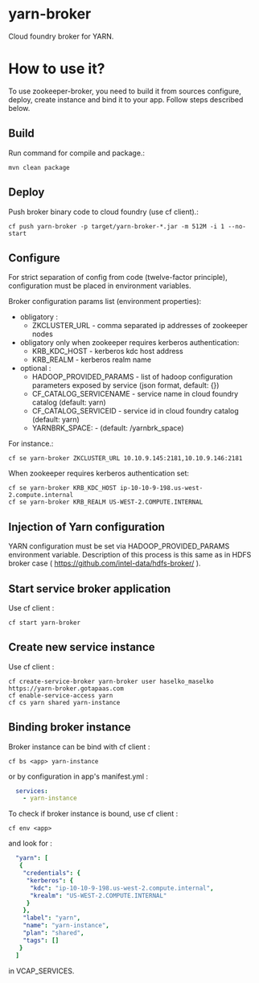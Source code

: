 # yarn-broker

Cloud foundry broker for YARN.

# How to use it?
To use zookeeper-broker, you need to build it from sources configure, deploy, create instance and bind it to your app. Follow steps described below.

## Build
Run command for compile and package.:
```
mvn clean package
```

## Deploy
Push broker binary code to cloud foundry (use cf client).:
```
cf push yarn-broker -p target/yarn-broker-*.jar -m 512M -i 1 --no-start
```

## Configure

For strict separation of config from code (twelve-factor principle), configuration must be placed in environment variables.

Broker configuration params list (environment properties):
* obligatory :
  * ZKCLUSTER_URL - comma separated ip addresses of zookeeper nodes
* obligatory only when zookeeper requires kerberos authentication:
  * KRB_KDC_HOST - kerberos kdc host address
  * KRB_REALM - kerberos realm name
* optional :
  * HADOOP_PROVIDED_PARAMS - list of hadoop configuration parameters exposed by service (json format, default: {})
  * CF_CATALOG_SERVICENAME - service name in cloud foundry catalog (default: yarn)
  * CF_CATALOG_SERVICEID - service id in cloud foundry catalog (default: yarn)
  * YARNBRK_SPACE: - (default: /yarnbrk_space)

For instance.:
```
cf se yarn-broker ZKCLUSTER_URL 10.10.9.145:2181,10.10.9.146:2181
```

When zookeeper requires kerberos authentication set:
```
cf se yarn-broker KRB_KDC_HOST ip-10-10-9-198.us-west-2.compute.internal
cf se yarn-broker KRB_REALM US-WEST-2.COMPUTE.INTERNAL
```

## Injection of Yarn configuration
YARN configuration must be set via HADOOP_PROVIDED_PARAMS environment variable. Description of this process is this same as in HDFS broker case ( https://github.com/intel-data/hdfs-broker/ ).

## Start service broker application

Use cf client :
```
cf start yarn-broker
```
## Create new service instance

Use cf client :
```
cf create-service-broker yarn-broker user haselko_maselko https://yarn-broker.gotapaas.com
cf enable-service-access yarn
cf cs yarn shared yarn-instance
```

## Binding broker instance

Broker instance can be bind with cf client :
```
cf bs <app> yarn-instance
```
or by configuration in app's manifest.yml :
```yaml
  services:
    - yarn-instance
```

To check if broker instance is bound, use cf client :
```
cf env <app>
```
and look for :
```yaml
  "yarn": [
   {
    "credentials": {
     "kerberos": {
      "kdc": "ip-10-10-9-198.us-west-2.compute.internal",
      "krealm": "US-WEST-2.COMPUTE.INTERNAL"
     }
    },
    "label": "yarn",
    "name": "yarn-instance",
    "plan": "shared",
    "tags": []
   }
  ]
```
in VCAP_SERVICES.
